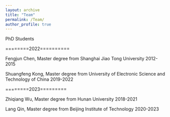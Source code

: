 ```yaml
---
layout: archive
title: "Team"
permalink: /Team/
author_profile: true
---
```


PhD Students

========2022==========

Fengjun Chen, Master degree from Shanghai Jiao Tong University 2012-2015

Shuangfeng Kong, Master degree from University of Electronic Science and Technology of China 2019-2022

========2023=========

Zhiqiang Wu, Master degree from Hunan University 2018-2021

Lang Qin, Master degree from Beijing Institute of Technology 2020-2023
 

